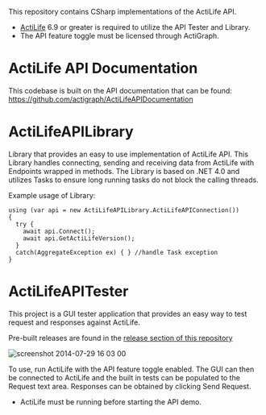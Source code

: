 This repository contains CSharp implementations of the ActiLife API.

* [ActiLife](http://actigraphcorp.com/actilife) 6.9 or greater is required to utilize the API Tester and Library.
* The API feature toggle must be licensed through ActiGraph.

ActiLife API Documentation
==========================
This codebase is built on the API documentation that can be found:
https://github.com/actigraph/ActiLifeAPIDocumentation

ActiLifeAPILibrary
==================
Library that provides an easy to use implementation of ActiLife API.  This Library handles connecting, sending and receiving data from ActiLife with Endpoints wrapped in methods.  The Library is based on .NET 4.0 and utilizes Tasks to ensure long running tasks do not block the calling threads.

Example usage of Library:

```
using (var api = new ActiLifeAPILibrary.ActiLifeAPIConnection())
{
  try {
    await api.Connect();
    await api.GetActiLifeVersion();
  }
  catch(AggregateException ex) { } //handle Task exception
}
```

ActiLifeAPITester
=================
This project is a GUI tester application that provides an easy way to test request and responses against ActiLife.

Pre-built releases are found in the [release section of this repository](https://github.com/actigraph/ActiLifeAPIDemoCSharp/releases)

![screenshot 2014-07-29 16 03 00](https://cloud.githubusercontent.com/assets/92913/3741868/c8597c6a-1763-11e4-89dd-bc45542cf25e.png)

To use, run ActiLife with the API feature toggle enabled. The GUI can then be connected to ActiLife and the built in tests can be populated to the Request text area. Responses can be obtained by clicking Send Request.

* ActiLife must be running before starting the API demo.


